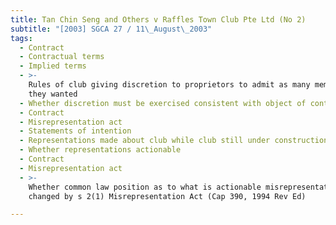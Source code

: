 ```yaml
---
title: Tan Chin Seng and Others v Raffles Town Club Pte Ltd (No 2)
subtitle: "[2003] SGCA 27 / 11\_August\_2003"
tags:
  - Contract
  - Contractual terms
  - Implied terms
  - >-
    Rules of club giving discretion to proprietors to admit as many members as
    they wanted
  - Whether discretion must be exercised consistent with object of contract
  - Contract
  - Misrepresentation act
  - Statements of intention
  - Representations made about club while club still under construction
  - Whether representations actionable
  - Contract
  - Misrepresentation act
  - >-
    Whether common law position as to what is actionable misrepresentation
    changed by s 2(1) Misrepresentation Act (Cap 390, 1994 Rev Ed)

---
```


